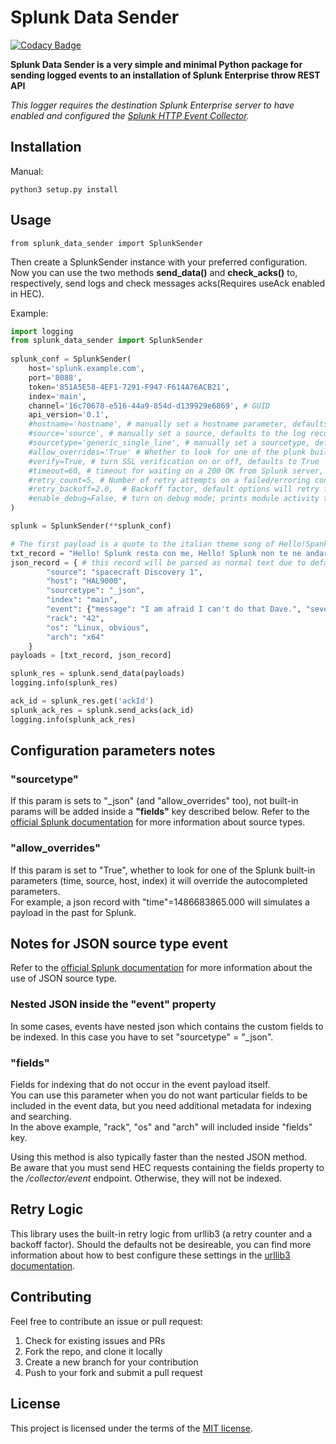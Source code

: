 # Splunk Data Sender

[![Codacy Badge](https://api.codacy.com/project/badge/Grade/878ba78c2afd4dd9a37877c0136e49f6)](https://app.codacy.com/manual/andrea.salvatori92/splunk-data-sender?utm_source=github.com&utm_medium=referral&utm_content=Sonic0/splunk-data-sender&utm_campaign=Badge_Grade_Dashboard)

**Splunk Data Sender is a very simple and minimal Python package for sending logged events to an installation of Splunk Enterprise throw REST API**

*This logger requires the destination Splunk Enterprise server to have enabled and configured the [Splunk HTTP Event Collector](http://dev.splunk.com/view/event-collector/SP-CAAAE6M).*

## Installation

Manual:

    python3 setup.py install

## Usage

    from splunk_data_sender import SplunkSender

Then create a SplunkSender instance with your preferred configuration. Now you can use the two methods **send_data()**
and **check_acks()** to, respectively, send logs and check messages acks(Requires useAck enabled in HEC).

Example:

```python
import logging
from splunk_data_sender import SplunkSender
    
splunk_conf = SplunkSender(
    host='splunk.example.com',
    port='8088',
    token='851A5E58-4EF1-7291-F947-F614A76ACB21',
    index='main',
    channel='16c70678-e516-44a9-854d-d139929e6869', # GUID
    api_version='0.1',
    #hostname='hostname', # manually set a hostname parameter, defaults to socket.gethostname()
    #source='source', # manually set a source, defaults to the log record.pathname
    #sourcetype='generic_single_line', # manually set a sourcetype, defaults to 'generic_single_line'
    #allow_overrides='True' # Whether to look for one of the plunk built-in parameters(index, host, ecc)
    #verify=True, # turn SSL verification on or off, defaults to True
    #timeout=60, # timeout for waiting on a 200 OK from Splunk server, defaults to 60s
    #retry_count=5, # Number of retry attempts on a failed/erroring connection, defaults to 5
    #retry_backoff=2.0,  # Backoff factor, default options will retry for 1 min, defaults to 2.0
    #enable_debug=False, # turn on debug mode; prints module activity to stdout, defaults to False
)

splunk = SplunkSender(**splunk_conf)

# The first payload is a quote to the italian theme song of Hello!Spank
txt_record = "Hello! Splunk resta con me, Hello! Splunk non te ne andare, Caro Splunk! gioca con me, siamo amici io e te."
json_record = { # this record will be parsed as normal text due to default "sourcetype" conf param
        "source": "spacecraft Discovery 1",
        "host": "HAL9000",
        "sourcetype": "_json",
        "index": "main",
        "event": {"message": "I am afraid I can't do that Dave.", "severity": "ERROR"},
        "rack": "42",
        "os": "Linux, obvious",
        "arch": "x64"
    }
payloads = [txt_record, json_record]

splunk_res = splunk.send_data(payloads)
logging.info(splunk_res)

ack_id = splunk_res.get('ackId')
splunk_ack_res = splunk.send_acks(ack_id)
logging.info(splunk_ack_res)
```
## Configuration parameters notes
### "sourcetype"
If this param is sets to "_json" (and "allow_overrides" too), not built-in params will be added inside a **"fields"** key described below.
Refer to the [official Splunk documentation](https://docs.splunk.com/Documentation/Splunk/8.0.5/Data/Listofpretrainedsourcetypes) 
for more information about source types. 

### "allow_overrides"
If this param is set to "True", whether to look for one of the Splunk built-in parameters 
(time, source, host, index) it will override the autocompleted parameters.<br>
For example, a json record with "time"=1486683865.000 will simulates a payload in the past for Splunk.

## Notes for JSON source type event 
Refer to the [official Splunk documentation](https://docs.splunk.com/Documentation/Splunk/8.0.5/Data/IFXandHEC) 
for more information about the use of JSON source type.

### Nested JSON inside the "event" property
In some cases, events have nested json which contains the custom fields to be indexed. In this case you have to set "sourcetype" = "_json".

### "fields"
Fields for indexing that do not occur in the event payload itself.<br>
You can use this parameter when you do not want particular fields to be included in the event data, 
but you need additional metadata for indexing and searching.<br>
In the above example, "rack", "os" and "arch" will included inside "fields" key.<br>

Using this method is also typically faster than the nested JSON method.<br>
Be aware that you must send HEC requests containing the fields property to the _/collector/event_ endpoint. Otherwise, they will not be indexed.

## Retry Logic

This library uses the built-in retry logic from urllib3 (a retry counter and a backoff factor). 
Should the defaults not be desireable, you can find more information about how to best configure these
settings in the [urllib3 documentation](https://github.com/kennethreitz/requests/blob/b2289cd2d5d21bd31cf4a818a4e0ff6951b2317a/requests/packages/urllib3/util/retry.py#L104).

## Contributing

Feel free to contribute an issue or pull request:
    
1.  Check for existing issues and PRs
2.  Fork the repo, and clone it locally
3.  Create a new branch for your contribution
4.  Push to your fork and submit a pull request

## License

This project is licensed under the terms of the [MIT license](http://opensource.org/licenses/MIT).
